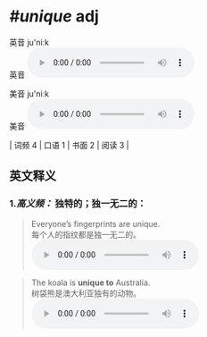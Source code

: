 # ***\#unique*** adj
英音 ju'niːk  
英音
<audio src="./media/unique-B.aac" controls="controls"></audio>

美音 ju'niːk  
美音
<audio src="./media/unique.aac" controls="controls"></audio>



| 词频 4 | 口语 1 | 书面 2 | 阅读 3 |  

英文释义
---
### 1.*高义频：* **独特的；独一无二的：**  

 > Everyone’s fingerprints are unique.   
 > 每个人的指纹都是独一无二的。    
<audio src="./media/unique-1.aac" controls="controls"></audio>

 > The koala is **unique to** Australia.   
 > 树袋熊是澳大利亚独有的动物。    
<audio src="./media/unique-2.aac" controls="controls"></audio>



